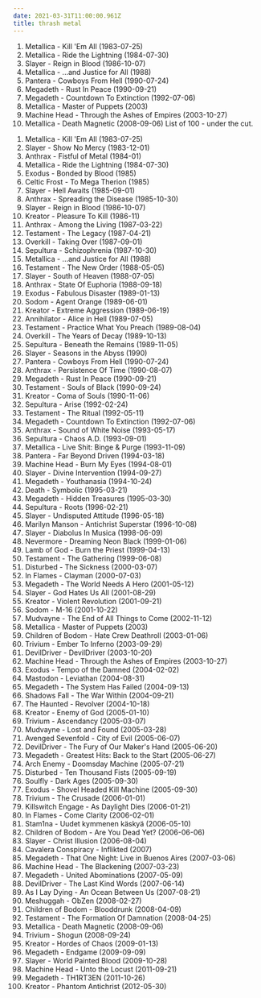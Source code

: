 ```yaml
---
date: 2021-03-31T11:00:00.961Z
title: thrash metal
---
```

1. Metallica - Kill 'Em All (1983-07-25)
2. Metallica - Ride the Lightning (1984-07-30)
3. Slayer - Reign in Blood (1986-10-07)
4. Metallica - ...and Justice for All (1988)
5. Pantera - Cowboys From Hell (1990-07-24)
6. Megadeth - Rust In Peace (1990-09-21)
7. Megadeth - Countdown To Extinction (1992-07-06)
8. Metallica - Master of Puppets (2003)
9. Machine Head - Through the Ashes of Empires (2003-10-27)
10. Metallica - Death Magnetic (2008-09-06)
List of 100 - under the cut.
<!-- more -->
1. Metallica - Kill 'Em All (1983-07-25)
2. Slayer - Show No Mercy (1983-12-01)
3. Anthrax - Fistful of Metal (1984-01)
4. Metallica - Ride the Lightning (1984-07-30)
5. Exodus - Bonded by Blood (1985)
6. Celtic Frost - To Mega Therion (1985)
7. Slayer - Hell Awaits (1985-09-01)
8. Anthrax - Spreading the Disease (1985-10-30)
9. Slayer - Reign in Blood (1986-10-07)
10. Kreator - Pleasure To Kill (1986-11)
11. Anthrax - Among the Living (1987-03-22)
12. Testament - The Legacy (1987-04-21)
13. Overkill - Taking Over (1987-09-01)
14. Sepultura - Schizophrenia (1987-10-30)
15. Metallica - ...and Justice for All (1988)
16. Testament - The New Order (1988-05-05)
17. Slayer - South of Heaven (1988-07-05)
18. Anthrax - State Of Euphoria (1988-09-18)
19. Exodus - Fabulous Disaster (1989-01-13)
20. Sodom - Agent Orange (1989-06-01)
21. Kreator - Extreme Aggression (1989-06-19)
22. Annihilator - Alice in Hell (1989-07-05)
23. Testament - Practice What You Preach (1989-08-04)
24. Overkill - The Years of Decay (1989-10-13)
25. Sepultura - Beneath the Remains (1989-11-05)
26. Slayer - Seasons in the Abyss (1990)
27. Pantera - Cowboys From Hell (1990-07-24)
28. Anthrax - Persistence Of Time (1990-08-07)
29. Megadeth - Rust In Peace (1990-09-21)
30. Testament - Souls of Black (1990-09-24)
31. Kreator - Coma of Souls (1990-11-06)
32. Sepultura - Arise (1992-02-24)
33. Testament - The Ritual (1992-05-11)
34. Megadeth - Countdown To Extinction (1992-07-06)
35. Anthrax - Sound of White Noise (1993-05-17)
36. Sepultura - Chaos A.D. (1993-09-01)
37. Metallica - Live Shit: Binge & Purge (1993-11-09)
38. Pantera - Far Beyond Driven (1994-03-18)
39. Machine Head - Burn My Eyes (1994-08-01)
40. Slayer - Divine Intervention (1994-09-27)
41. Megadeth - Youthanasia (1994-10-24)
42. Death - Symbolic (1995-03-21)
43. Megadeth - Hidden Treasures (1995-03-30)
44. Sepultura - Roots (1996-02-21)
45. Slayer - Undisputed Attitude (1996-05-18)
46. Marilyn Manson - Antichrist Superstar (1996-10-08)
47. Slayer - Diabolus In Musica (1998-06-09)
48. Nevermore - Dreaming Neon Black (1999-01-06)
49. Lamb of God - Burn the Priest (1999-04-13)
50. Testament - The Gathering (1999-06-08)
51. Disturbed - The Sickness (2000-03-07)
52. In Flames - Clayman (2000-07-03)
53. Megadeth - The World Needs A Hero (2001-05-12)
54. Slayer - God Hates Us All (2001-08-29)
55. Kreator - Violent Revolution (2001-09-21)
56. Sodom - M-16 (2001-10-22)
57. Mudvayne - The End of All Things to Come (2002-11-12)
58. Metallica - Master of Puppets (2003)
59. Children of Bodom - Hate Crew Deathroll (2003-01-06)
60. Trivium - Ember To Inferno (2003-09-29)
61. DevilDriver - DevilDriver (2003-10-20)
62. Machine Head - Through the Ashes of Empires (2003-10-27)
63. Exodus - Tempo of the Damned (2004-02-02)
64. Mastodon - Leviathan (2004-08-31)
65. Megadeth - The System Has Failed (2004-09-13)
66. Shadows Fall - The War Within (2004-09-21)
67. The Haunted - Revolver (2004-10-18)
68. Kreator - Enemy of God (2005-01-10)
69. Trivium - Ascendancy (2005-03-07)
70. Mudvayne - Lost and Found (2005-03-28)
71. Avenged Sevenfold - City of Evil (2005-06-07)
72. DevilDriver - The Fury of Our Maker's Hand (2005-06-20)
73. Megadeth - Greatest Hits: Back to the Start (2005-06-27)
74. Arch Enemy - Doomsday Machine (2005-07-21)
75. Disturbed - Ten Thousand Fists (2005-09-19)
76. Soulfly - Dark Ages (2005-09-30)
77. Exodus - Shovel Headed Kill Machine (2005-09-30)
78. Trivium - The Crusade (2006-01-01)
79. Killswitch Engage - As Daylight Dies (2006-01-21)
80. In Flames - Come Clarity (2006-02-01)
81. Stam1na - Uudet kymmenen käskyä (2006-05-10)
82. Children of Bodom - Are You Dead Yet? (2006-06-06)
83. Slayer - Christ Illusion (2006-08-04)
84. Cavalera Conspiracy - Inflikted (2007)
85. Megadeth - That One Night: Live in Buenos Aires (2007-03-06)
86. Machine Head - The Blackening (2007-03-23)
87. Megadeth - United Abominations (2007-05-09)
88. DevilDriver - The Last Kind Words (2007-06-14)
89. As I Lay Dying - An Ocean Between Us (2007-08-21)
90. Meshuggah - ObZen (2008-02-27)
91. Children of Bodom - Blooddrunk (2008-04-09)
92. Testament - The Formation Of Damnation (2008-04-25)
93. Metallica - Death Magnetic (2008-09-06)
94. Trivium - Shogun (2008-09-24)
95. Kreator - Hordes of Chaos (2009-01-13)
96. Megadeth - Endgame (2009-09-09)
97. Slayer - World Painted Blood (2009-10-28)
98. Machine Head - Unto the Locust (2011-09-21)
99. Megadeth - TH1RT3EN (2011-10-26)
100. Kreator - Phantom Antichrist (2012-05-30)
